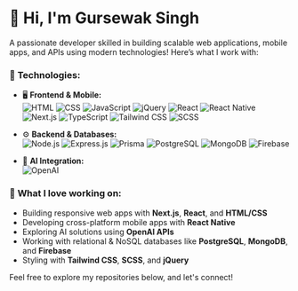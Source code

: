 # 👋 Hi, I'm Gursewak Singh

A passionate developer skilled in building scalable web applications, mobile apps, and APIs using modern technologies! Here’s what I work with:

### 🔧 **Technologies:**

- 🖥️ **Frontend & Mobile:**  
  ![HTML](https://img.shields.io/badge/HTML5-E34F26?style=for-the-badge&logo=html5&logoColor=white)
  ![CSS](https://img.shields.io/badge/CSS3-1572B6?style=for-the-badge&logo=css3&logoColor=white)
  ![JavaScript](https://img.shields.io/badge/JavaScript-F7DF1E?style=for-the-badge&logo=javascript&logoColor=black)
  ![jQuery](https://img.shields.io/badge/jQuery-0769AD?style=for-the-badge&logo=jquery&logoColor=white)
  ![React](https://img.shields.io/badge/React-20232A?style=for-the-badge&logo=react&logoColor=61DAFB) 
  ![React Native](https://img.shields.io/badge/React_Native-20232A?style=for-the-badge&logo=react&logoColor=61DAFB)  
  ![Next.js](https://img.shields.io/badge/Next.js-black?style=for-the-badge&logo=next.js) 
  ![TypeScript](https://img.shields.io/badge/TypeScript-007ACC?style=for-the-badge&logo=typescript&logoColor=white) 
  ![Tailwind CSS](https://img.shields.io/badge/TailwindCSS-38B2AC?style=for-the-badge&logo=tailwind-css&logoColor=white) 
  ![SCSS](https://img.shields.io/badge/SCSS-CC6699?style=for-the-badge&logo=sass&logoColor=white)

- ⚙️ **Backend & Databases:**  
  ![Node.js](https://img.shields.io/badge/Node.js-43853D?style=for-the-badge&logo=node.js&logoColor=white) 
  ![Express.js](https://img.shields.io/badge/Express.js-404D59?style=for-the-badge&logo=express&logoColor=white) 
  ![Prisma](https://img.shields.io/badge/Prisma-2D3748?style=for-the-badge&logo=prisma&logoColor=white) 
  ![PostgreSQL](https://img.shields.io/badge/PostgreSQL-4169E1?style=for-the-badge&logo=postgresql&logoColor=white) 
  ![MongoDB](https://img.shields.io/badge/MongoDB-47A248?style=for-the-badge&logo=mongodb&logoColor=white) 
  ![Firebase](https://img.shields.io/badge/Firebase-FFCA28?style=for-the-badge&logo=firebase&logoColor=black)

- 🤖 **AI Integration:**  
  ![OpenAI](https://img.shields.io/badge/OpenAI-412991?style=for-the-badge&logo=openai&logoColor=white)

### 🚀 **What I love working on:**
- Building responsive web apps with **Next.js**, **React**, and **HTML/CSS**
- Developing cross-platform mobile apps with **React Native**
- Exploring AI solutions using **OpenAI APIs**
- Working with relational & NoSQL databases like **PostgreSQL**, **MongoDB**, and **Firebase**
- Styling with **Tailwind CSS**, **SCSS**, and **jQuery**

Feel free to explore my repositories below, and let's connect!
